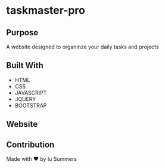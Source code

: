 # taskmaster-pro
## Purpose
A website designed to organinze your daily tasks and projects

## Built With
* HTML
* CSS
* JAVASCRIPT
* JQUERY
* BOOTSTRAP

## Website



## Contribution
Made with ❤️ by lu Summers


